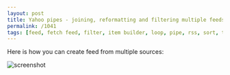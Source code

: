 ```yaml
---
layout: post
title: Yahoo pipes - joining, reformatting and filtering multiple feeds
permalink: /1041
tags: [feed, fetch feed, filter, item builder, loop, pipe, rss, sort, truncate, unique, yahoo, yahoo_pipes]
---
```


Here is how you can create feed from multiple sources:

![screenshot](http://mac-blog.org.ua/wp-content/uploads/pipe.png)
